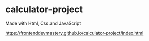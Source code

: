# calculator-project
Made with Html, Css and JavaScript

https://frontenddevmastery.github.io/calculator-project/index.html
